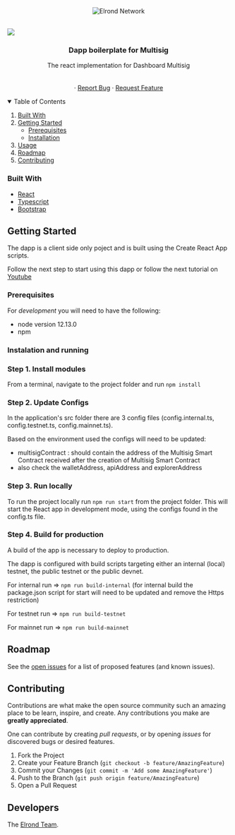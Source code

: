 
<div style="text-align:center">
  <img
  src="https://raw.githubusercontent.com/ElrondNetwork/starter-dapp/master/react-delegationdashboard/preview.png"
  alt="Elrond Network">
</div>
<br>

[![](https://img.shields.io/badge/made%20by-Elrond%20Network-blue.svg)](http://elrond.com/)
<br />
<p align="center">

 <h3 align="center">Dapp boilerplate for Multisig </h3>

  <p align="center">
The react implementation for Dashboard Multisig
    <br />
    <br />
    <br />
    ·
    <a href="https://github.com/ElrondNetwork/starter-dapp/issues">Report Bug</a>
    ·
    <a href="https://github.com/ElrondNetwork/starter-dapp/issues">Request Feature</a>
  </p>
</p>



<!-- TABLE OF CONTENTS -->
<details open="open">
  <summary>Table of Contents</summary>
  <ol>
    <li><a href="#built-with">Built With</a>    </li>
    <li>
      <a href="#getting-started">Getting Started</a>
      <ul>
        <li><a href="#prerequisites">Prerequisites</a></li>
        <li><a href="#installation">Installation</a></li>
      </ul>
    </li>
    <li><a href="#usage">Usage</a></li>
    <li><a href="#roadmap">Roadmap</a></li>
    <li><a href="#contributing">Contributing</a></li>
  </ol>
</details>


### Built With

* [React](https://reactjs.org/)
* [Typescript](https://www.typescriptlang.org/)
* [Bootstrap](https://getbootstrap.com)



<!-- GETTING STARTED -->
## Getting Started

The dapp is a client side only poject and is built using the Create React App scripts.

Follow the next step to start using this dapp or follow the next tutorial on [Youtube](https://www.youtube.com/watch?v=BkjUmBsmQYM&feature=youtu.be&ab_channel=ElrondNetwork)

### Prerequisites

For *development* you will need to have the following:

* node version 12.13.0
* npm

### Instalation and running

### Step 1. Install modules
From a terminal, navigate to the project folder and run ```npm install```

### Step 2. Update Configs

In the application's src folder there are 3 config files (config.internal.ts, config.testnet.ts, config.mainnet.ts).

Based on the environment used the configs will need to be updated:
- multisigContract : should contain the address of the Multisig Smart Contract received after the creation of Multisig Smart Contract
- also check the walletAddress, apiAddress and explorerAddress

### Step 3. Run locally

To run the project locally run ```npm run start``` from the project folder. This will start the React app in development mode, using the configs found in the config.ts file.

### Step 4. Build for production

A build of the app is necessary to deploy to production.

The dapp is configured with build scripts targeting either an internal (local) testnet, the public testnet or the public devnet.

For internal run => ```npm run build-internal``` (for internal build the package.json script for start will need to be updated and remove the Https restriction)

For testnet run => ```npm run build-testnet```

For mainnet run => ```npm run build-mainnet```

<!-- ROADMAP -->
## Roadmap

See the [open issues](https://github.com/ElrondNetwork/starter-dapp/issues) for a list of proposed features (and known issues).



<!-- CONTRIBUTING -->
## Contributing

Contributions are what make the open source community such an amazing place to be learn, inspire, and create. Any contributions you make are **greatly appreciated**.

One can contribute by creating *pull requests*, or by opening *issues* for discovered bugs or desired features.

1. Fork the Project
2. Create your Feature Branch (`git checkout -b feature/AmazingFeature`)
3. Commit your Changes (`git commit -m 'Add some AmazingFeature'`)
4. Push to the Branch (`git push origin feature/AmazingFeature`)
5. Open a Pull Request


## Developers

The [Elrond Team](https://elrond.com/team/).


